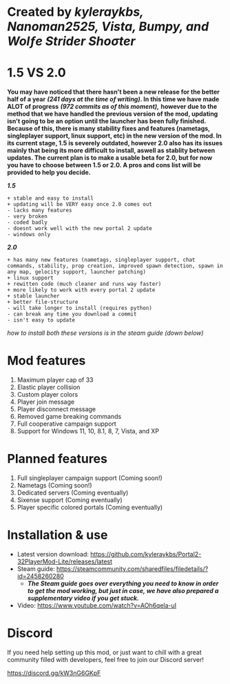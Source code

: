 # Created by ***kyleraykbs, Nanoman2525, Vista, Bumpy, and Wolƒe Strider Shoσter***

# 1.5 VS 2.0
**You may have noticed that there hasn't been a new release for the better half of a year** ***(241 days at the time of writing)*****.
In this time we have made ALOT of progress** ***(972 commits as of this moment),*** **however due to the method that we have handled the previous version of the mod,
updating isn't going to be an option until the launcher has been fully finished.
Because of this, there is many stability fixes and features (nametags, singleplayer support, linux support, etc) in the new version of the mod. 
In its current stage, 1.5 is severely outdated, however 2.0 also has its issues mainly that being its more difficult to install, aswell as stablity between updates.
The current plan is to make a usable beta for 2.0, but for now you have to choose between 1.5 or 2.0. A pros and cons list will be provided to help you decide.**

***1.5***
```
+ stable and easy to install
+ updating will be VERY easy once 2.0 comes out
- lacks many features
- very broken
- coded badly
- doesnt work well with the new portal 2 update
- windows only
```

***2.0***
```
+ has many new features (nametags, singleplayer support, chat commands, stability, prop creation, improved spawn detection, spawn in any map, gelocity support, launcher patching)
+ linux support
+ rewitten code (much cleaner and runs way faster)
+ more likely to work with every portal 2 update
+ stable launcher
+ better file-structure
- will take longer to install (requires python)
- can break any time you download a commit
- isn't easy to update
```

*how to install both these versions is in the steam guide (down below)*


# Mod features
1. Maximum player cap of 33
2. Elastic player collision
3. Custom player colors
4. Player join message
5. Player disconnect message
6. Removed game breaking commands
7. Full cooperative campaign support
8. Support for Windows 11, 10, 8.1, 8, 7, Vista, and XP

# Planned features
1. Full singleplayer campaign support (Coming soon!)
2. Nametags (Coming soon!)
3. Dedicated servers (Coming eventually)
4. Sixense support (Coming eventually)
5. Player specific colored portals (Coming eventually)

# Installation & use

- Latest version download: https://github.com/kyleraykbs/Portal2-32PlayerMod-Lite/releases/latest
- Steam guide: https://steamcommunity.com/sharedfiles/filedetails/?id=2458260280
  - ***The Steam guide goes over everything you need to know in order to get the mod working, but just in case, we have also prepared a supplementary video if you get stuck.***
- Video: https://www.youtube.com/watch?v=AOh6qela-uI

# Discord

If you need help setting up this mod, or just want to chill with a great community filled with developers, feel free to join our Discord server!

https://discord.gg/kW3nG6GKpF
